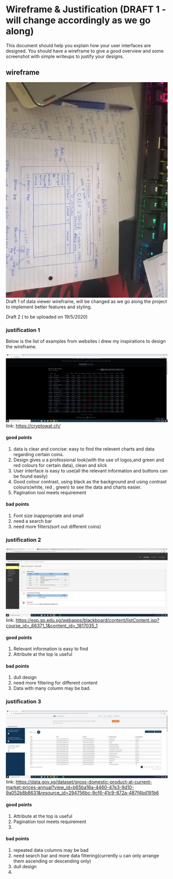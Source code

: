 # Wireframe & Justification (DRAFT 1 - will change accordingly as we go along)

This document should help you explain how your user interfaces are designed. You should have a wireframe to give a good overview and some screenshot with simple writeups to justify your designs. 


## wireframe

![wireframe_data_viewer](/worksheets/wireframes/wireframe_data_viewer.jpg)
Draft 1 of data viewer wireframe, will be changed as we go along the project to implement better features and styling.

Draft 2  ( to be uploaded on 19/5/2020)

### justification 1
Below is the list of examples from websites i drew my inspirations to design the wireframe.

![justification 1](/worksheets/wireframes/dataviewer_1.jpg)
link: https://cryptowat.ch/

#### good points
1) data is clear and concise: easy to find the relevent charts and data regarding certain coins.
2) Design gives u a professional look(with the use of logos,and green and red colours for certain data), clean and slick
3) User interface is easy to use(all the relevant information and buttons can be found easily)
4) Good colour contrast, using black as the background and using contrast colours(white, red , green) to see the data and charts easier.
5) Pagination tool meets requirement

#### bad points
1) Font size inappropriate and small
2) need a search bar
3) need more filters(sort out different coins)

### justification 2

![justification 2](/worksheets/wireframes/dataviewer_2.jpg)
link: https://esp.sp.edu.sg/webapps/blackboard/content/listContent.jsp?course_id=_66371_1&content_id=_1817035_1

#### good points
1) Relevant information is easy to find
2) Attribute at the top is useful 

#### bad points
1) dull design
2) need more filtering for different content
3) Data with many column may be bad.

### justification 3
![justification 3](/worksheets/wireframes/dataviewer_3.jpg)
link: https://data.gov.sg/dataset/gross-domestic-product-at-current-market-prices-annual?view_id=b65ba16a-4460-47e3-9d10-9a052b8b8631&resource_id=294756bc-9cf6-41c9-872a-487f4bd191b6

#### good points
1) Attribute at the top is useful
2) Pagination tool meets requirement
3)

#### bad points
1) repeated data columns may be bad
2) need search bar and more data filtering(currently u can only arrange them ascending or descending only)
3) dull design
4) 

